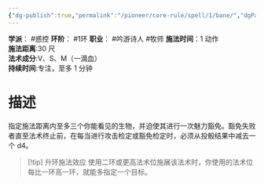 ```yaml
---
{"dg-publish":true,"permalink":"/pioneer/core-rule/spell/1/bane/","dgPassFrontmatter":true}
---
```


**学派**： #惑控
**环阶**： #1环
**职业**： #吟游诗人 #牧师
**施法时间**：1 动作  
**施法距离**:30 尺  
**法术成分**:V、S、M（一滴血）  
**持续时间**:专注，至多 1 分钟  
# 描述
指定施法距离内至多三个你能看见的生物，并迫使其进行一次魅力豁免。豁免失败者直至法术终止前，在每当进行攻击检定或豁免检定时，必须从投骰结果中减去一个 d4。  

>[!tip] 升环施法效应
>使用二环或更高法术位施展该法术时，你使用的法术位每比一环高一环，就能多指定一个目标。

